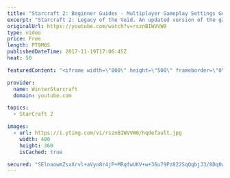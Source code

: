 ```yaml
---
title: "Starcraft 2: Beginner Guides - Multiplayer Gameplay Settings Guide and Recommendations (Updated)"
excerpt: "Starcraft 2: Legacy of the Void. An updated version of the gameplay/controls and region settings guide for Legacy of the Void, going over the changes and reiterating my recommended settings, as well as the settings I use as a Grandmaster player.  Thanks for watching and hope you enjoy!  I am a Grandmasters"
originalUrl: https://youtube.com/watch?v=rsznBIWVVW0
type: video
price: Free
length: PT9M6S
publishedDateTime: 2017-11-19T17:06:45Z
heat: 50

featuredContent: "<iframe width=\"800\" height=\"500\" frameborder=\"0\" src=\"https://www.youtube.com/embed/rsznBIWVVW0\" allow=\"accelerometer; autoplay; encrypted-media; gyroscope; picture-in-picture\" allowfullscreen></iframe>"

provider:
  name: WinterStarcraft
  domain: youtube.com

topics:
  - StarCraft 2

images:
  - url: https://i.ytimg.com/vi/rsznBIWVVW0/hqdefault.jpg
    width: 480
    height: 360
    isCached: true

secured: "SElnaowmZsxXrvl+aVyo8r4jP+MRqfwUKV+w+36u79Pz822SqQqbjJ3/8Dq0wdhkaQREir3ZlGP5PrqxCeL9MzdVLwtipN8xqpCwdN647gA9mc0WcGJN1pMZ/6bi9R12iNvk9hSwB7ZMWyDjA/FVjLdw4jAho6um6WRpVksGtWmsAXNErrj9CC/Ja5uHB0CB8nLd4kt5H3G5wvJOHIH4LG47M8vDWatFQv2HUq35JwzPkRCIB4NCP1FMHd5uMOdH+ckQg1PGRbqiy3oJnTXw37u7Tc0heToqgvJvAAVhs5IMdLkql8Pt3H3Q+yV7iD//H1xSKBQehq8jweR8I17RVwDYxWvWUuyYtHuZSsulb+eDIKcJdwQ8lIL7OE/7cS0A2h9PHeLQFIBm5l47+A2OjgqgAyYSSIpOzF+y/jTzSHI=;auO2UvCBTXKsYahEs4fLew=="
---
```


